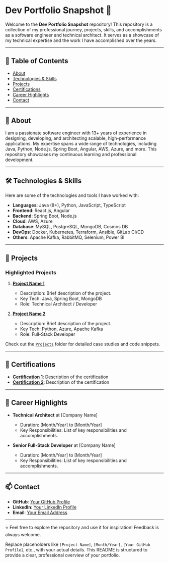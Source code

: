 # Dev Portfolio Snapshot 📁

Welcome to the **Dev Portfolio Snapshot** repository! This repository is a collection of my professional journey, projects, skills, and accomplishments as a software engineer and technical architect. It serves as a showcase of my technical expertise and the work I have accomplished over the years.

---

## 📜 Table of Contents
- [About](#about)
- [Technologies & Skills](#technologies--skills)
- [Projects](#projects)
- [Certifications](#certifications)
- [Career Highlights](#career-highlights)
- [Contact](#contact)

---

## 📝 About
I am a passionate software engineer with 13+ years of experience in designing, developing, and architecting scalable, high-performance applications. My expertise spans a wide range of technologies, including Java, Python, Node.js, Spring Boot, Angular, AWS, Azure, and more. This repository showcases my continuous learning and professional development.

---

## 🛠️ Technologies & Skills
Here are some of the technologies and tools I have worked with:

- **Languages**: Java (8+), Python, JavaScript, TypeScript
- **Frontend**: React.js, Angular
- **Backend**: Spring Boot, Node.js
- **Cloud**: AWS, Azure
- **Database**: MySQL, PostgreSQL, MongoDB, Cosmos DB
- **DevOps**: Docker, Kubernetes, Terraform, Ansible, GitLab CI/CD
- **Others**: Apache Kafka, RabbitMQ, Selenium, Power BI

---

## 💼 Projects
### Highlighted Projects
1. **[Project Name 1](#)**  
   - Description: Brief description of the project.
   - Key Tech: Java, Spring Boot, MongoDB
   - Role: Technical Architect / Developer

2. **[Project Name 2](#)**  
   - Description: Brief description of the project.
   - Key Tech: Python, Azure, Apache Kafka
   - Role: Full-Stack Developer

Check out the [`Projects`](#) folder for detailed case studies and code snippets.  

---

## 🏅 Certifications
- **[Certification 1](#)**: Description of the certification
- **[Certification 2](#)**: Description of the certification

---

## 🚀 Career Highlights
- **Technical Architect** at [Company Name]  
  * Duration: [Month/Year] to [Month/Year]  
  * Key Responsibilities: List of key responsibilities and accomplishments.

- **Senior Full-Stack Developer** at [Company Name]  
  * Duration: [Month/Year] to [Month/Year]  
  * Key Responsibilities: List of key responsibilities and accomplishments.

---

## 📫 Contact
- **GitHub**: [Your GitHub Profile](https://github.com/yourusername)  
- **LinkedIn**: [Your LinkedIn Profile](https://linkedin.com/in/yourusername)  
- **Email**: [Your Email Address](mailto:your.email@example.com)

---

⭐️ Feel free to explore the repository and use it for inspiration! Feedback is always welcome.  


Replace placeholders like `[Project Name]`, `[Month/Year]`, `[Your GitHub Profile]`, etc., with your actual details. This README is structured to provide a clear, professional overview of your portfolio.
